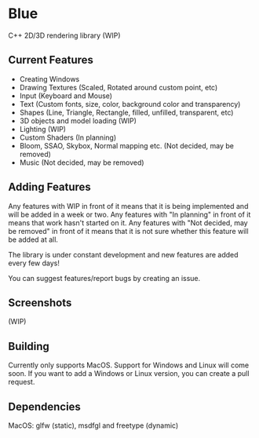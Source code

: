 # Blue
C++ 2D/3D rendering library (WIP)

## Current Features

- Creating Windows
- Drawing Textures (Scaled, Rotated around custom point, etc)
- Input (Keyboard and Mouse)
- Text (Custom fonts, size, color, background color and transparency)
- Shapes (Line, Triangle, Rectangle, filled, unfilled, transparent, etc)
- 3D objects and model loading (WIP)
- Lighting (WIP)
- Custom Shaders (In planning)
- Bloom, SSAO, Skybox, Normal mapping etc. (Not decided, may be removed)
- Music (Not decided, may be removed)


## Adding Features

Any features with WIP in front of it means that it is being implemented and will be added in a week or two.
Any features with "In planning" in front of it means that work hasn't started on it.
Any features with "Not decided, may be removed" in front of it means that it is not sure whether this feature will be added at all.

The library is under constant development and new features are added every few days!

You can suggest features/report bugs by creating an issue.
  

## Screenshots

(WIP)

## Building

Currently only supports MacOS.
Support for Windows and Linux will come soon.
If you want to add a Windows or Linux version, you can create a pull request.

## Dependencies

MacOS:
glfw (static), msdfgl and freetype (dynamic)
